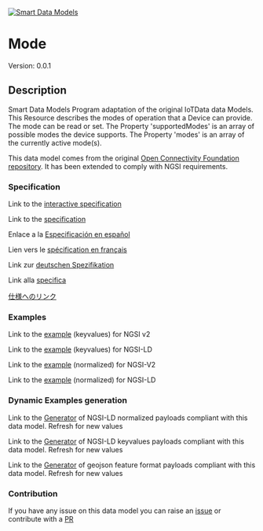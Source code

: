 [![Smart Data Models](https://smartdatamodels.org/wp-content/uploads/2022/01/SmartDataModels_logo.png "Logo")](https://smartdatamodels.org)
# Mode
Version: 0.0.1

## Description 

Smart Data Models Program adaptation of the original IoTData data Models. This Resource describes the modes of operation that a Device can provide. The mode can be read or set. The Property 'supportedModes' is an array of possible modes the device supports. The Property 'modes' is an array of the currently active mode(s).

This data model comes from the original [Open Connectivity Foundation repository](https://github.com/openconnectivityfoundation/IoTDataModels). It has been extended to comply with NGSI requirements.
### Specification

Link to the [interactive specification](https://swagger.lab.fiware.org/?url=https://smart-data-models.github.io/dataModel.OCF/Mode/swagger.yaml)

Link to the [specification](https://github.com/smart-data-models/dataModel.OCF/blob/master/Mode/doc/spec.md)

Enlace a la [Especificación en español](https://github.com/smart-data-models/dataModel.OCF/blob/master/Mode/doc/spec_ES.md)

Lien vers le [spécification en français](https://github.com/smart-data-models/dataModel.OCF/blob/master/Mode/doc/spec_FR.md)

Link zur [deutschen Spezifikation](https://github.com/smart-data-models/dataModel.OCF/blob/master/Mode/doc/spec_DE.md)

Link alla [specifica](https://github.com/smart-data-models/dataModel.OCF/blob/master/Mode/doc/spec_IT.md)

[仕様へのリンク](https://github.com/smart-data-models/dataModel.OCF/blob/master/Mode/doc/spec_JA.md)
### Examples

Link to the [example](https://smart-data-models.github.io/dataModel.OCF/Mode/examples/example.json) (keyvalues) for NGSI v2

Link to the [example](https://smart-data-models.github.io/dataModel.OCF/Mode/examples/example.jsonld) (keyvalues) for NGSI-LD

Link to the [example](https://smart-data-models.github.io/dataModel.OCF/Mode/examples/example-normalized.json) (normalized) for NGSI-V2

Link to the [example](https://smart-data-models.github.io/dataModel.OCF/Mode/examples/example-normalized.jsonld) (normalized) for NGSI-LD
### Dynamic Examples generation

Link to the [Generator](https://smartdatamodels.org/extra/ngsi-ld_generator.php?schemaUrl=https://raw.githubusercontent.com/smart-data-models/dataModel.OCF/master/Mode/schema.json&email=info@smartdatamodels.org) of NGSI-LD normalized payloads compliant with this data model. Refresh for new values

Link to the [Generator](https://smartdatamodels.org/extra/ngsi-ld_generator_keyvalues.php?schemaUrl=https://raw.githubusercontent.com/smart-data-models/dataModel.OCF/master/Mode/schema.json&email=info@smartdatamodels.org) of NGSI-LD keyvalues payloads compliant with this data model. Refresh for new values

Link to the [Generator](https://smartdatamodels.org/extra/geojson_features_generator.php?schemaUrl=https://raw.githubusercontent.com/smart-data-models/dataModel.OCF/master/Mode/schema.json&email=info@smartdatamodels.org) of geojson feature format payloads compliant with this data model. Refresh for new values
### Contribution

 If you have any issue on this data model you can raise an [issue](https://github.com/smart-data-models/dataModel.OCF/issues)  or contribute with a [PR](https://github.com/smart-data-models/dataModel.OCF/pulls)